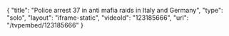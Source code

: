 {
    "title": "Police arrest 37 in anti mafia raids in Italy and Germany",
    "type": "solo",
    "layout": "iframe-static",
    "videoId": "123185666",
    "url": "\/tvpembed\/123185666"
}